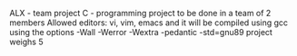 ALX - team project
C - programming 
project to be done in a team of 2 members
Allowed editors: vi, vim, emacs and it will be compiled using gcc  using the options -Wall -Werror -Wextra -pedantic -std=gnu89
project weighs 5
